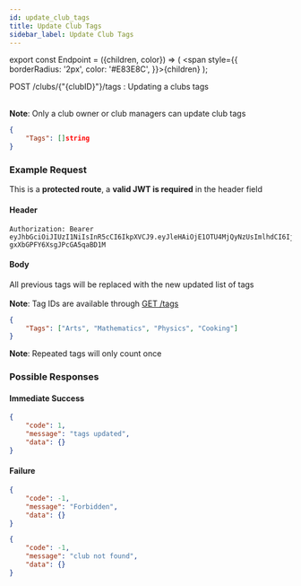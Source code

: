```yaml
---
id: update_club_tags
title: Update Club Tags
sidebar_label: Update Club Tags
---
```


export const Endpoint = ({children, color}) => ( <span style={{
      borderRadius: '2px',
      color: '#E83E8C',
    }}>{children}</span> );

<Endpoint>POST /clubs/{"{clubID}"}/tags </Endpoint>: Updating a clubs tags <br></br>

**Note**: Only a club owner or club managers can update club tags

```json
{
    "Tags": []string
}
```

### Example Request
This is a **protected route**, a **valid JWT is required** in the header field

#### Header
```
Authorization: Bearer eyJhbGciOiJIUzI1NiIsInR5cCI6IkpXVCJ9.eyJleHAiOjE1OTU4MjQyNzUsImlhdCI6IjIwMjAtMDctMjdUMDA6MjY6MTUuNzg5NTg0Mi0wNDowMCIsInN1YiI6ImNocmlzIn0.5US2_ITKcfgkpEbfsR-gxXbGPFY6XsgJPcGA5qaBD1M
```

#### Body
All previous tags will be replaced with the new updated list of tags <br></br>
**Note**: Tag IDs are available through [GET /tags](get_tags)
```json
{
    "Tags": ["Arts", "Mathematics", "Physics", "Cooking"]
}
```
**Note**: Repeated tags will only count once

### Possible Responses
#### Immediate Success
```json
{
	"code": 1,
	"message": "tags updated",
	"data": {}
}
```
#### Failure
```json
{
	"code": -1,
	"message": "Forbidden",
	"data": {}
}
```
```json
{
	"code": -1,
	"message": "club not found",
	"data": {}
}
```


